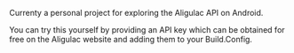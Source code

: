 Currenty a personal project for exploring the Aligulac API on Android.

You can try this yourself by providing an API key which can be obtained for free on the Aligulac website and adding them to your Build.Config.

